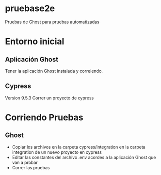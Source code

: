 # pruebase2e
Pruebas de Ghost para pruebas automatizadas

# Entorno inicial

## Aplicación Ghost
Tener la aplicación Ghost instalada y correiendo.

## Cypress
Version 9.5.3
Correr un proyecto de cypress

# Corriendo Pruebas

## Ghost
- Copiar los archivos en la carpeta cypress/integration en la carpeta integration de un nuevo proyecto en cypress
- Editar las constantes del archivo .env acordes a la aplicación Ghost que van a probar
- Correr las pruebas

